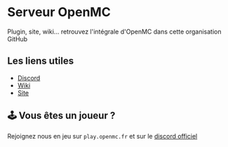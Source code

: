 ﻿# Serveur OpenMC

Plugin, site, wiki... retrouvez l'intégrale d'OpenMC dans cette organisation GitHub

## Les liens utiles
- [Discord](https://discord.gg/aywen-communaute-1161296442577653802)
- [Wiki](https://wiki.openmc.fr/)
- [Site](https://openmc.fr/)

## 🕹️ Vous êtes un joueur ?
Rejoignez nous en jeu sur `play.openmc.fr`
et sur le [discord officiel](https://discord.gg/aywen-communaute-1161296442577653802)
